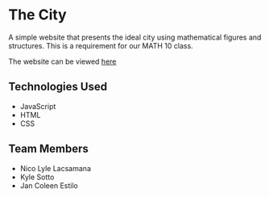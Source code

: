 # The City

A simple website that presents the ideal city using mathematical figures and structures. This is a requirement for our MATH 10 class.

The website can be viewed [here](https://youtu.be/uf93n1BSHwc)

## Technologies Used

- JavaScript
- HTML
- CSS

## Team Members

- Nico Lyle Lacsamana
- Kyle Sotto
- Jan Coleen Estilo
